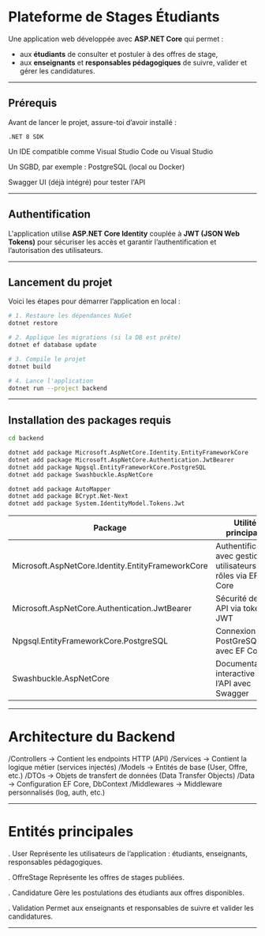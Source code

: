 # Plateforme de Stages Étudiants

Une application web développée avec **ASP.NET Core** qui permet :

- aux **étudiants** de consulter et postuler à des offres de stage,
- aux **enseignants** et **responsables pédagogiques** de suivre, valider et gérer les candidatures.

---

## Prérequis
Avant de lancer le projet, assure-toi d’avoir installé :

    .NET 8 SDK

Un IDE compatible comme Visual Studio Code ou Visual Studio

Un SGBD, par exemple : PostgreSQL (local ou Docker)


Swagger UI (déjà intégré) pour tester l'API

---
## Authentification

L'application utilise **ASP.NET Core Identity** couplée à **JWT (JSON Web Tokens)** pour sécuriser les accès et garantir l’authentification et l’autorisation des utilisateurs.

---

## Lancement du projet
Voici les étapes pour démarrer l’application en local :

```bash
# 1. Restaure les dépendances NuGet
dotnet restore

# 2. Applique les migrations (si la DB est prête)
dotnet ef database update

# 3. Compile le projet
dotnet build

# 4. Lance l'application
dotnet run --project backend

```

---

## Installation des packages requis

```bash
cd backend

dotnet add package Microsoft.AspNetCore.Identity.EntityFrameworkCore
dotnet add package Microsoft.AspNetCore.Authentication.JwtBearer
dotnet add package Npgsql.EntityFrameworkCore.PostgreSQL
dotnet add package Swashbuckle.AspNetCore

dotnet add package AutoMapper
dotnet add package BCrypt.Net-Next
dotnet add package System.IdentityModel.Tokens.Jwt

```
| Package                                           | Utilité principale                                                |
|---------------------------------------------------|-------------------------------------------------------------------|
| Microsoft.AspNetCore.Identity.EntityFrameworkCore | Authentification avec gestion utilisateurs et rôles via EF Core   |
| Microsoft.AspNetCore.Authentication.JwtBearer     | Sécurité des API via token JWT                                    |
| Npgsql.EntityFrameworkCore.PostgreSQL             | Connexion à PostGreSQL avec EF Core                               |
| Swashbuckle.AspNetCore                            | Documentation interactive de l’API avec Swagger                   |

--- 

# Architecture du Backend
/Controllers     → Contient les endpoints HTTP (API)
/Services        → Contient la logique métier (services injectés)
/Models          → Entités de base (User, Offre, etc.)
/DTOs            → Objets de transfert de données (Data Transfer Objects)
/Data            → Configuration EF Core, DbContext
/Middlewares     → Middleware personnalisés (log, auth, etc.)

--- 
# Entités principales
. User
    Représente les utilisateurs de l’application : étudiants, enseignants, responsables pédagogiques.

. OffreStage
    Représente les offres de stages publiées.

. Candidature
    Gère les postulations des étudiants aux offres disponibles.

. Validation
    Permet aux enseignants et responsables de suivre et valider les candidatures.

---